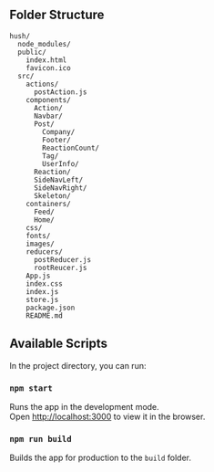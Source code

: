 ## Folder Structure

```
hush/
  node_modules/
  public/
    index.html
    favicon.ico
  src/
    actions/
      postAction.js
    components/
      Action/
      Navbar/
      Post/
        Company/
        Footer/
        ReactionCount/
        Tag/
        UserInfo/
      Reaction/
      SideNavLeft/
      SideNavRight/
      Skeleton/
    containers/
      Feed/
      Home/
    css/
    fonts/
    images/
    reducers/
      postReducer.js
      rootReucer.js
    App.js
    index.css
    index.js
    store.js
    package.json
    README.md
```

## Available Scripts

In the project directory, you can run:

### `npm start`

Runs the app in the development mode.<br>
Open [http://localhost:3000](http://localhost:3000) to view it in the browser.

### `npm run build`

Builds the app for production to the `build` folder.<br>
